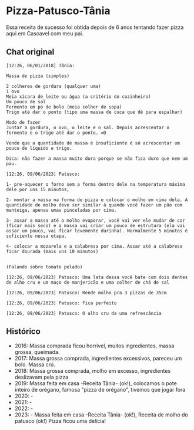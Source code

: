 # Pizza-Patusco-Tânia
Essa receita de sucesso foi obtida depois de 6 anos tentando fazer pizza aqui em Cascavel com meu pai. 

## Chat original

```
[12:26, 06/01/2018] Tânia:

Massa de pizza (simples)

2 colheres de gordura (qualquer uma)
1 ovo
Meia xícara de leite ou água (a critério do cozinheiro)
Um pouco de sal 
Fermento em pó de bolo (meia colher de sopa) 
Trigo até dar o ponto (tipo uma massa de cuca que dê para espalhar) 

Modo de fazer
Juntar a gordura, o ovo, o leite e o sal. Depois acrescentar o fermento e o trigo até dar o ponto. =D

Vendo que a quantidade de massa é insuficiente é só acrescentar um pouco de líquido e trigo.

Dica: não fazer a massa muito dura porque se não fica duro que nem um pau.
```

```
[12:26, 09/06/2023] Patusco: 

1- pre-aquecer o forno sem a forma dentro dele na temperatura máxima dele por uns 15 minutos;

2- montar a massa na forma de pizza e colocar o molho em cima dela. A quantidade de molho deve ser similar à quando você fazer um pão com manteiga, apenas umas pinceladas por cima.

3- assar a massa até o molho evaporar, você vai ver ele mudar de cor (ficar mais seco) e a massa vai criar um pouco de estrutura (ela vai assar um pouco, vai ficar levemente durinha). Normalmente 5 minutos é suficiente nessa etapa. 

4- colocar a mozarela e a calabresa por cima. Assar até a calabresa ficar dourada (mais uns 10 minutos)


(Falando sobre tomate pelado)

[12:26, 09/06/2023] Patusco: Uma lata dessa você bate com dois dentes de alho cru e um maço de manjericão e uma colher de chá de sal

[12:26, 09/06/2023] Patusco: Rende molho pra 3 pizzas de 35cm

[12:26, 09/06/2023] Patusco: Fica perfeito

[12:26, 09/06/2023] Patusco: O alho cru da uma refrescância
```


## Histórico

- 2016: Massa comprada ficou horrível, muitos ingredientes, massa grossa, queimada.
- 2017: Massa grossa comprada, ingredientes excessivos, pareceu um bolo. Massa crú.
- 2018: Massa grossa comprada, molho em excesso, ingredientes deslizavam pela pizza
- 2019: Massa feita em casa -Receita Tânia- (ok!), colocamos o pote inteiro de orégano, famosa "pizza de orégano", tivemos que jogar fora
- 2020: -
- 2021: -
- 2022: -
- 2023: - Massa feita em casa -Receita Tânia- (ok!),  Receita de molho do patusco (ok!) Pizza ficou uma delícia! 
